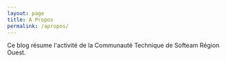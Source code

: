 ```yaml
---
layout: page
title: A Propos
permalink: /apropos/
---
```


Ce blog résume l'activité de la Communauté Technique de Softeam Région Ouest.
